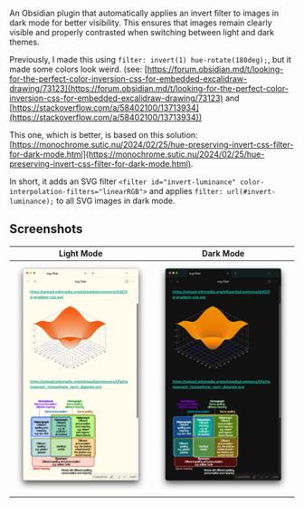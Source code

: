 An Obsidian plugin that automatically applies an invert filter to images in dark mode for better visibility. This ensures that images remain clearly visible and properly contrasted when switching between light and dark themes.

Previously, I made this using `filter: invert(1) hue-rotate(180deg);`, but it made some colors look weird. (see: [https://forum.obsidian.md/t/looking-for-the-perfect-color-inversion-css-for-embedded-excalidraw-drawing/73123](https://forum.obsidian.md/t/looking-for-the-perfect-color-inversion-css-for-embedded-excalidraw-drawing/73123) and [https://stackoverflow.com/a/58402100/13713934](https://stackoverflow.com/a/58402100/13713934))

This one, which is better, is based on this solution: [https://monochrome.sutic.nu/2024/02/25/hue-preserving-invert-css-filter-for-dark-mode.html](https://monochrome.sutic.nu/2024/02/25/hue-preserving-invert-css-filter-for-dark-mode.html).

In short, it adds an SVG filter `<filter id="invert-luminance" color-interpolation-filters="linearRGB">` and applies `filter: url(#invert-luminance);` to all SVG images in dark mode.

## Screenshots

| Light Mode | Dark Mode |
|------------|-----------|
| ![Light Mode](light.png) | ![Dark Mode](dark.png) |